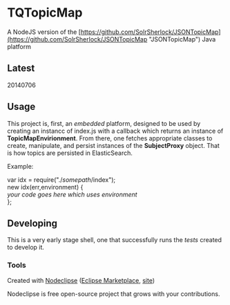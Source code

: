 

# TQTopicMap
A NodeJS version of the [https://github.com/SolrSherlock/JSONTopicMap](https://github.com/SolrSherlock/JSONTopicMap "JSONTopicMap") Java platform

## Latest
20140706
## Usage
This project is, first, an *embedded* platform, designed to be used by creating an instancc of index.js with a callback which returns an instance of **TopicMapEnvirionment**. From there, one fetches appropriate classes to create, manipulate, and persist instances of the **SubjectProxy** object. That is how topics are persisted in ElasticSearch.

Example:

var idx = require("./*somepath*/index");<br/>
new idx(err,environment) {<br/>
   *your code goes here which uses environment*<br/>
};


## Developing
This is a very early stage shell, one that successfully runs the *tests* created to develop it.


### Tools

Created with [Nodeclipse](https://github.com/Nodeclipse/nodeclipse-1)
 ([Eclipse Marketplace](http://marketplace.eclipse.org/content/nodeclipse), [site](http://www.nodeclipse.org))   

Nodeclipse is free open-source project that grows with your contributions.
